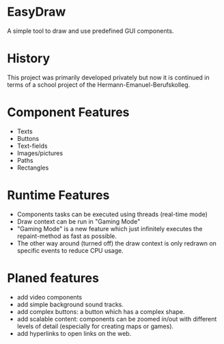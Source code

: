 # EasyDraw
A simple tool to draw and use predefined GUI components.

# History
This project was primarily developed privately but now it is continued in terms of a school project of the Hermann-Emanuel-Berufskolleg.


# Component Features
- Texts
- Buttons
- Text-fields
- Images/pictures
- Paths
- Rectangles


# Runtime Features
- Components tasks can be executed using threads (real-time mode)
- Draw context can be run in "Gaming Mode"
- "Gaming Mode" is a new feature which just infinitely executes the repaint-method as fast as possible.
- The other way around (turned off) the draw context is only redrawn on specific events to reduce CPU usage.


# Planed features
- add video components
- add simple background sound tracks.
- add complex buttons: a button which has a complex shape.
- add scalable content: components can be zoomed in/out with different levels of detail (especially for creating maps or games).
- add hyperlinks to open links on the web.
